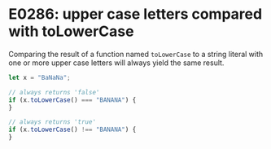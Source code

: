 # E0286: upper case letters compared with toLowerCase

Comparing the result of a function named `toLowerCase` to a string literal with
one or more upper case letters will always yield the same result.


```javascript
let x = "BaNaNa";

// always returns 'false'
if (x.toLowerCase() === "BANANA") {
} 

// always returns 'true'
if (x.toLowerCase() !== "BANANA") {
} 

```
